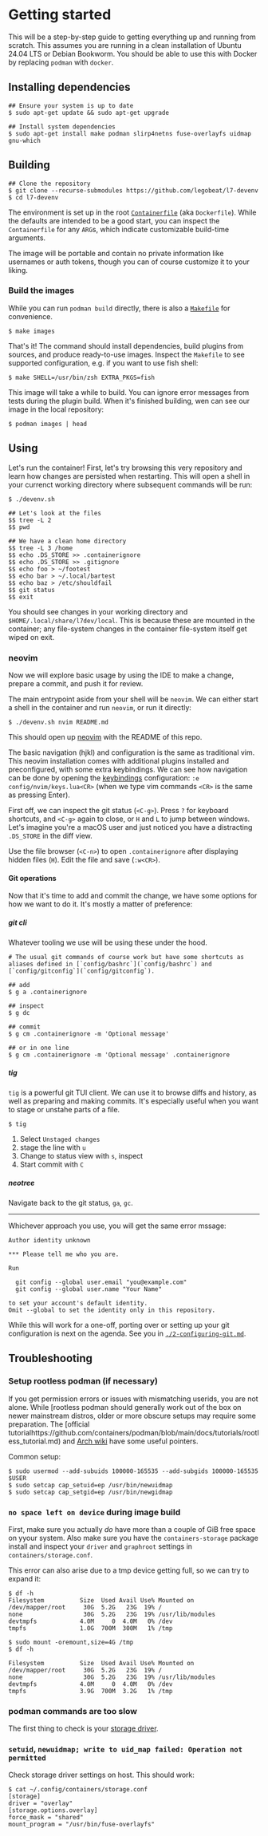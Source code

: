 
# Getting started

This will be a step-by-step guide to getting everything up and running from scratch.
This assumes you are running in a clean installation of Ubuntu 24.04 LTS or Debian Bookworm.
You should be able to use this with Docker by replacing `podman` with `docker`. 

## Installing dependencies

```
## Ensure your system is up to date
$ sudo apt-get update && sudo apt-get upgrade

## Install system dependencies
$ sudo apt-get install make podman slirp4netns fuse-overlayfs uidmap gnu-which
```

## Building
```
## Clone the repository
$ git clone --recurse-submodules https://github.com/legobeat/l7-devenv
$ cd l7-devenv
```

The environment is set up in the root [`Containerfile`](./Containerfile) (aka `Dockerfile`). While the defaults are intended to be a good start, you can inspect the `Containerfile` for any `ARG`s, which indicate customizable build-time arguments.

The image will be portable and contain no private information like usernames or auth tokens, though you can of course customize it to your liking.

### Build the images
While you can run `podman build` directly, there is also a [`Makefile`](./Makefile) for convenience.

```
$ make images
```

That's it! The command should install dependencies, build plugins from sources, and produce ready-to-use images. Inspect the `Makefile` to see supported configuration, e.g. if you want to use fish shell:
```
$ make SHELL=/usr/bin/zsh EXTRA_PKGS=fish
```
This image will take a while to build. You can ignore error messages from tests during the plugin build.
When it's finished building, wen can see our image in the local repository:
```
$ podman images | head
```

## Using

Let's run the container! First, let's try browsing this very repository and learn how changes are persisted when restarting. This will open a shell in your currenct working directory where subsequent commands will be run:

```
$ ./devenv.sh

## Let's look at the files
$$ tree -L 2
$$ pwd

## We have a clean home directory
$$ tree -L 3 /home
$$ echo .DS_STORE >> .containerignore
$$ echo .DS_STORE >> .gitignore
$$ echo foo > ~/footest
$$ echo bar > ~/.local/bartest
$$ echo baz > /etc/shouldfail
$$ git status
$$ exit
```

You should see changes in your working directory and `$HOME/.local/share/l7dev/local`. This is because these are mounted in the container; any file-system changes in the container file-system itself get wiped on exit.

### neovim

Now we will explore basic usage by using the IDE to make a change, prepare a commit, and push it for review.

The main entrypoint aside from your shell will be `neovim`. We can either start a shell in the container and run `neovim`, or run it directly:

```
$ ./devenv.sh nvim README.md
```

This should open up [neovim](https://neovim.io) with the README of this repo.

The basic navigation (hjkl) and configuration is the same as traditional vim. This neovim installation comes with additional plugins installed and preconfigured, with some extra keybindings.
We can see how navigation can be done by opening the [keybindings](./config/nvim/keys.lua) configuration: `:e config/nvim/keys.lua<CR>` (when we type vim commands `<CR>` is the same as pressing Enter).

First off, we can inspect the git status (`<C-g>`). Press `?` for keyboard shortcuts, and `<C-g>` again to close, or `H` and `L` to jump between windows.
Let's imagine you're a macOS user and just noticed you have a distracting `.DS_STORE` in the diff view.

Use the file browser (`<C-n>`) to open `.containerignore` after displaying hidden files (`H`). Edit the file and save (`:w<CR>`).

#### Git operations
Now that it's time to add and commit the change, we have some options for how we want to do it. It's mostly a matter of preference:

##### git cli
Whatever tooling we use will be using these under the hood.
```
# The usual git commands of course work but have some shortcuts as aliases defined in [`config/bashrc`](`config/bashrc`) and [`config/gitconfig`](`config/gitconfig`).

## add
$ g a .containerignore

## inspect
$ g dc

## commit
$ g cm .containerignore -m 'Optional message'

## or in one line
$ g cm .containerignore -m 'Optional message' .containerignore
```

##### tig
`tig` is a powerful git TUI client. We can use it to browse diffs and history, as well as preparing and making commits. It's especially useful when you want to stage or unstahe parts of a file.

```
$ tig
```

1. Select `Unstaged changes`
2. stage the line with `u`
3. Change to status view with `s`, inspect
4. Start commit with `C`

##### neotree
Navigate back to the git status, `ga`, `gc`.

---

Whichever approach you use, you will get the same error mssage:

```
Author identity unknown

*** Please tell me who you are.

Run

  git config --global user.email "you@example.com"
  git config --global user.name "Your Name"

to set your account's default identity.
Omit --global to set the identity only in this repository.
```

While this will work for a one-off, porting over or setting up your git configuration is next on the agenda. See you in [`./2-configuring-git.md`](2-configuring-git.md).

## Troubleshooting
### Setup rootless podman (if necessary)
If you get permission errors or issues with mismatching userids, you are not alone.
While [rootless podman should generally work out of the box on newer mainstream distros, older or more obscure setups may require some preparation. The [official tutorialhttps://github.com/containers/podman/blob/main/docs/tutorials/rootless_tutorial.md) and [Arch wiki](https://wiki.archlinux.org/title/Podman#gootless_Podman) have some useful pointers.

Common setup:

```
$ sudo usermod --add-subuids 100000-165535 --add-subgids 100000-165535 $USER
$ sudo setcap cap_setuid=ep /usr/bin/newuidmap
$ sudo setcap cap_setgid=ep /usr/bin/newgidmap
```

### `no space left on device` during image build
First, make sure you actually _do_ have more than a couple of GiB free space on yyour system.
Also make sure you have the `containers-storage` package install and inspect your `driver` and `graphroot` settings in `containers/storage.conf`.

This error can also arise due to a tmp device getting full, so we can try to expand it:

```
$ df -h
Filesystem          Size  Used Avail Use% Mounted on
/dev/mapper/root     30G  5.2G   23G  19% /
none                 30G  5.2G   23G  19% /usr/lib/modules
devtmpfs            4.0M     0  4.0M   0% /dev
tmpfs               1.0G  700M  300M   1% /tmp

$ sudo mount -oremount,size=4G /tmp
$ df -h

Filesystem          Size  Used Avail Use% Mounted on
/dev/mapper/root     30G  5.2G   23G  19% /
none                 30G  5.2G   23G  19% /usr/lib/modules
devtmpfs            4.0M     0  4.0M   0% /dev
tmpfs               3.9G  700M  3.2G   1% /tmp
```

### podman commands are too slow
The first thing to check is your [storage driver](https://github.com/containers/podman/issues/13226#issuecomment-1555872420).

### `setuid`, `newuidmap; write to uid_map failed: Operation not permitted`
Check storage driver settings on host. This should work:
```
$ cat ~/.config/containers/storage.conf
[storage]
driver = "overlay"
[storage.options.overlay]
force_mask = "shared"
mount_program = "/usr/bin/fuse-overlayfs"
```
